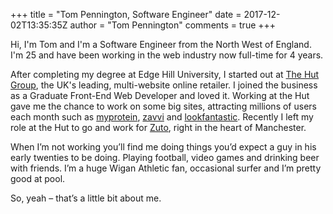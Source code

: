 +++
title = "Tom Pennington, Software Engineer"
date = 2017-12-02T13:35:35Z
author = "Tom Pennington"
comments = true
+++

Hi, I'm Tom and I'm a Software Engineer from the North West of England. I'm 25 and have been working in the web industry now full-time for 4 years.

After completing my degree at Edge Hill University, I started out at [The Hut Group](http://www.thehutgroup.com/), the UK's leading, multi-website online retailer. I joined the business as a Graduate Front-End Web Developer and loved it. Working at the Hut gave me the chance to work on some big sites, attracting millions of users each month such as [myprotein](http://www.myprotein.com), [zavvi](http://www.zavvi.com) and [lookfantastic](http://www.lookfantastic.com). Recently I left my role at the Hut to go and work for [Zuto](https://www.zuto.com), right in the heart of Manchester.

When I’m not working you’ll find me doing things you’d expect a guy in his early twenties to be doing. Playing football, video games and drinking beer with friends. I’m a huge Wigan Athletic fan, occasional surfer and I’m pretty good at pool.

So, yeah – that’s a little bit about me.
